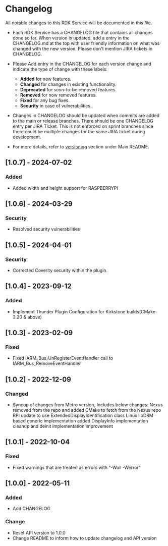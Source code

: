 # Changelog

All notable changes to this RDK Service will be documented in this file.

* Each RDK Service has a CHANGELOG file that contains all changes done so far. When version is updated, add a entry in the CHANGELOG.md at the top with user friendly information on what was changed with the new version. Please don't mention JIRA tickets in CHANGELOG. 

* Please Add entry in the CHANGELOG for each version change and indicate the type of change with these labels:
    * **Added** for new features.
    * **Changed** for changes in existing functionality.
    * **Deprecated** for soon-to-be removed features.
    * **Removed** for now removed features.
    * **Fixed** for any bug fixes.
    * **Security** in case of vulnerabilities.

* Changes in CHANGELOG should be updated when commits are added to the main or release branches. There should be one CHANGELOG entry per JIRA Ticket. This is not enforced on sprint branches since there could be multiple changes for the same JIRA ticket during development. 

* For more details, refer to [versioning](https://github.com/rdkcentral/rdkservices#versioning) section under Main README.
## [1.0.7] - 2024-07-02
### Added
- Added width and height support for RASPBERRYPI

## [1.0.6] - 2024-03-29
### Security
- Resolved security vulnerabilities

## [1.0.5] - 2024-04-01
### Security
- Corrected Coverity security within the plugin.

## [1.0.4] - 2023-09-12
### Added
- Implement Thunder Plugin Configuration for Kirkstone builds(CMake-3.20 & above)

## [1.0.3] - 2023-02-09
### Fixed
- Fixed IARM_Bus_UnRegisterEventHandler  call to IARM_Bus_RemoveEventHandler

## [1.0.2] - 2022-12-09
### Changed
- Syncup of changes from Metro version, Includes below changes:
  Nexus removed from the repo and added CMake to fetch from the Nexus repo
  RPI update to use ExtendedDisplayIdentification class
  Linux libDRM based generic implementation added
  DisplayInfo implementation cleanup and deinit implementation improvement

## [1.0.1] - 2022-10-04
### Fixed
- Fixed warnings that are treated as errors with "-Wall -Werror"

## [1.0.0] - 2022-05-11
### Added
- Add CHANGELOG

### Change
- Reset API version to 1.0.0
- Change README to inform how to update changelog and API version
